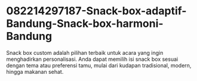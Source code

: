 # 082214297187-Snack-box-adaptif-Bandung-Snack-box-harmoni-Bandung
Snack box custom adalah pilihan terbaik untuk acara yang ingin menghadirkan personalisasi. Anda dapat memilih isi snack box sesuai dengan tema atau preferensi tamu, mulai dari kudapan tradisional, modern, hingga makanan sehat.
